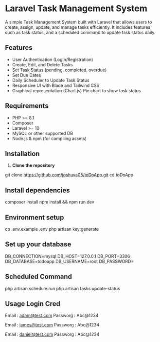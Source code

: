 # Laravel Task Management System

A simple Task Management System built with Laravel that allows users to create, assign, update, and manage tasks efficiently. It includes features such as task status,  and a scheduled command to update task status daily.

## Features

- User Authentication (Login/Registration)
- Create, Edit, and Delete Tasks
- Set Task Status (pending, completed, overdue)
- Set Due Dates
- Daily Scheduler to Update Task Status
- Responsive UI with Blade and Tailwind CSS
- Graphical representation (Chart.js) Pie chart to show task status

## Requirements

- PHP >= 8.1
- Composer
- Laravel >= 10
- MySQL or other supported DB
- Node.js & npm (for compiling assets)

## Installation

1. **Clone the repository**

git clone https://github.com/joshuva05/toDoApp.git
cd toDoApp

## Install dependencies
composer install
npm install && npm run dev

##  Environment setup
cp .env.example .env
php artisan key:generate

##  Set up your database
DB_CONNECTION=mysql
DB_HOST=127.0.0.1
DB_PORT=3306
DB_DATABASE=todoapp
DB_USERNAME=root
DB_PASSWORD=

## Scheduled Command
php artisan schedule:run
php artisan tasks:update-status


##  Usage Login Cred
Email : adam@test.com
Passworg : Abc@1234

Email : james@test.com
Passworg : Abc@1234

Email : daniel@test.com
Passworg : Abc@1234
 
